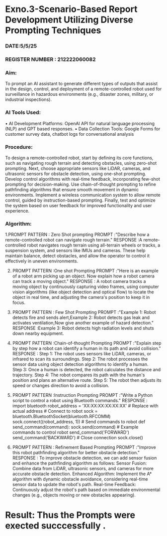 # Exno.3-Scenario-Based Report Development Utilizing Diverse Prompting Techniques
### DATE:5/5/25                                                                           
### REGISTER NUMBER : 212222060082
### Aim:
To prompt an AI assistant to generate different types of outputs that assist in the design, control, and deployment of a remote-controlled robot used for surveillance in hazardous environments (e.g., disaster zones, military, or industrial inspections).

### AI Tools Used: 
• AI Development Platforms: OpenAI API for natural language processing (NLP) and GPT
based responses. 
• Data Collection Tools: Google Forms for customer survey data, chatbot logs for 
conversational analysis

### Procedure:
To design a remote-controlled robot, start by defining its core functions, such as navigating rough terrain and detecting obstacles, using zero-shot prompting. Next, choose appropriate sensors like LiDAR, cameras, and ultrasonic sensors for obstacle detection, using one-shot prompting. Develop control algorithms with real-time feedback, incorporating few-shot prompting for decision-making. Use chain-of-thought prompting to refine pathfinding algorithms that ensure smooth movement in dynamic environments. Implement a wireless communication system to allow remote control, guided by instruction-based prompting. Finally, test and optimize the system based on user feedback for improved functionality and user experience.

### Algorithm:  
1.PROMPT PATTERN : Zero Shot prompting
  PROMPT         :"Describe how a remote-controlled robot can navigate rough terrain."
  RESPONSE       :A remote-controlled robot navigates rough terrain using all-terrain wheels or tracks, a suspension system, and sensors like IMUs and cameras. These help 
  maintain balance, detect obstacles, and allow the operator to control it effectively in uneven environments.

2. PROMPT PATTERN :One shot Prompting
   PROMPT         :"Here is an example of a robot arm picking up an object. Now explain how a robot camera can track a moving object."
   RESPONSE       : A robot camera tracks a moving object by continuously capturing video frames, using computer vision algorithms (like object detection and optical flow) 
   to locate the object in real time, and adjusting the camera's position to keep it in focus.

3. PROMPT PATTERN : Few Shot Prompting
   PROMPT         :"Example 1: Robot detects fire and sends alert,Example 2: Robot detects gas leak and activates ventilation,Now give another example of hazard detection."
   RESPONSE       :Example 3: Robot detects high radiation levels and shuts down nearby equipment.

4. PROMPT PATTERN :Chain-of-thought Prompting
   PROMPT         :"Explain step by step how a robot can identify a human in its path and avoid collision."
   RESPONSE       :  Step 1: The robot uses sensors like LiDAR, cameras, or infrared to scan its surroundings.
                     Step 2: The robot processes the sensor data using object detection algorithms to identify a human.                  
                     Step 3: Once a human is detected, the robot calculates the distance and trajectory.
                     Step 4: The robot compares its path with the human's position and plans an alternative route.
                     Step 5: The robot then adjusts its speed or changes direction to avoid a collision.

5. PROMPT PATTERN :Instruction Prompting
   PROMPT         :"Write a Python script to control a robot using Bluetooth commands."
   RESPONSE       : import bluetooth
                    robot_address = 'XX:XX:XX:XX:XX:XX'  # Replace with actual address
                    # Connect to robot
                     sock = bluetooth.BluetoothSocket(bluetooth.RFCOMM)
                    sock.connect((robot_address, 1))
                    # Send commands to robot
                    def send_command(command):
                    sock.send(command)
                    # Example commands to control robot
                    send_command('FORWARD')
                    send_command('BACKWARD')
                    # Close connection
                    sock.close()

6. PROMPT PATTERN : Refinement Based Prompting
   PROMPT         :"Improve this robot pathfinding algorithm for better obstacle detection."
   RESPONSE       :  To improve obstacle detection, we can add sensor fusion and enhance the pathfinding algorithm as follows:
                     Sensor Fusion: Combine data from LiDAR, ultrasonic sensors, and cameras for more accurate obstacle detection.
                     Enhanced Algorithm: Implement the A* algorithm with dynamic obstacle avoidance, considering real-time sensor data to update the robot's path.
                     Real-time Feedback: Continuously adjust the robot's path based on immediate environmental changes (e.g., objects moving or new obstacles appearing).


# Result: Thus the Prompts were exected succcessfully .

